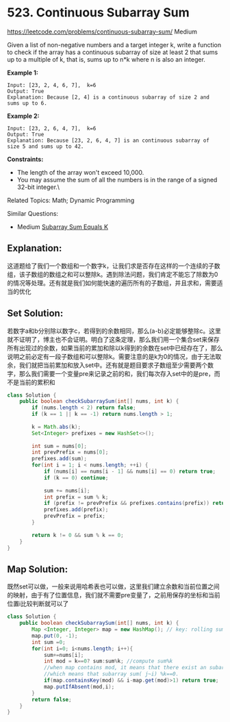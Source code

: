 # 523. Continuous Subarray Sum
<https://leetcode.com/problems/continuous-subarray-sum/>
Medium


Given a list of non-negative numbers and a target integer k, write a function to check if the array has a continuous subarray of size at least 2 that sums up to a multiple of k, that is, sums up to n*k where n is also an integer.

 

**Example 1:**

    Input: [23, 2, 4, 6, 7],  k=6
    Output: True
    Explanation: Because [2, 4] is a continuous subarray of size 2 and sums up to 6.

**Example 2:**

    Input: [23, 2, 6, 4, 7],  k=6
    Output: True
    Explanation: Because [23, 2, 6, 4, 7] is an continuous subarray of size 5 and sums up to 42.
 

**Constraints:**

* The length of the array won't exceed 10,000.
* You may assume the sum of all the numbers is in the range of a signed 32-bit integer.\

Related Topics: Math; Dynamic Programming

Similar Questions: 
* Medium [Subarray Sum Equals K](https://leetcode.com/problems/subarray-sum-equals-k/)

## Explanation: 
这道题给了我们一个数组和一个数字k，让我们求是否存在这样的一个连续的子数组，该子数组的数组之和可以整除k。遇到除法问题，我们肯定不能忘了除数为0的情况等处理。还有就是我们如何能快速的遍历所有的子数组，并且求和，需要适当的优化


## Set Solution: 
若数字a和b分别除以数字c，若得到的余数相同，那么(a-b)必定能够整除c。这里就不证明了，博主也不会证明。明白了这条定理，那么我们用一个集合set来保存所有出现过的余数，如果当前的累加和除以k得到的余数在set中已经存在了，那么说明之前必定有一段子数组和可以整除k。需要注意的是k为0的情况，由于无法取余，我们就把当前累加和放入set中。还有就是题目要求子数组至少需要两个数字，那么我们需要一个变量pre来记录之前的和，我们每次存入set中的是pre，而不是当前的累积和


```java
class Solution {
    public boolean checkSubarraySum(int[] nums, int k) {
        if (nums.length < 2) return false;
        if (k == 1 || k == -1) return nums.length > 1; 
            
        k = Math.abs(k);
        Set<Integer> prefixes = new HashSet<>();
        
        int sum = nums[0];
        int prevPrefix = nums[0];
        prefixes.add(sum);
        for(int i = 1; i < nums.length; ++i) {
            if (nums[i] == nums[i - 1] && nums[i] == 0) return true;
            if (k == 0) continue;
            
            sum += nums[i];
            int prefix = sum % k;
            if (prefix != prevPrefix && prefixes.contains(prefix)) return true;
            prefixes.add(prefix);
            prevPrefix = prefix;
        }
        
        return k != 0 && sum % k == 0;
    }
}
```

## Map Solution: 
既然set可以做，一般来说用哈希表也可以做，这里我们建立余数和当前位置之间的映射，由于有了位置信息，我们就不需要pre变量了，之前用保存的坐标和当前位置i比较判断就可以了

```java
class Solution {
    public boolean checkSubarraySum(int[] nums, int k) {
        Map <Integer, Integer> map = new HashMap(); // key: rolling sum% k, val: array index
        map.put(0, -1); 
        int sum =0;
        for(int i=0; i<nums.length; i++){
            sum+=nums[i]; 
            int mod = k==0? sum:sum%k; //compute sum%k
			//when map contains mod, it means that there exist an subarray from 0~j (j=map.get(mod)) where its sum%k==mod.
			//which means that subarray sum( j~i) %k==0. 
            if(map.containsKey(mod) && i-map.get(mod)>1) return true; 
            map.putIfAbsent(mod,i);
        }
        return false;
    }
}
```